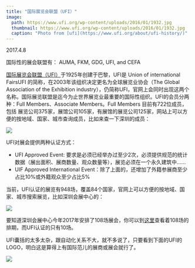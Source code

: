 ```yaml
---
title: "国际展览会联盟（UFI）"
image: 
  path: https://www.ufi.org/wp-content/uploads/2016/01/1932.jpg
  thumbnail: https://www.ufi.org/wp-content/uploads/2016/01/1932.jpg
  caption: "Photo from [ufi](https://www.ufi.org/about/ufi-history/)"
---
```


2017.4.8

国际性的展会联盟有： AUMA, FKM, GDG, UFI, and CEFA

[国际展览会联盟（UFI）](http://www.ufi.org)于1925年创建于巴黎，UFI是 Union of international FairsUFI 的简称，在2003年该组织决定更名为全球展览业协会（The Global Association of the Exhibition industry），仍简称UFI，官网上会同时出现这两个名称。国际展览联盟是迄今为止世界展览业最重要的国际性组织。UFI的会员分两种：Full Members、Associate Members。Full Members 目前有722位成员，包括 展览公司375家，展馆公司105家，有展馆的展览公司125家，网站上可以方便的按地域、国家、城市查询成员，比如来查一下深圳的成员：

![](/images/auto/exhibitionu/fi.full.member.shenzhen.png)

UFI对展会提供两种认证方式：

* UFI Approved Event: 要求是必须已经举办过至少2次，必须提供规范的统计数据（展出面积、展商数量、观众数量等），展览必须在一个永久建筑中……
* UIF Approved International Event：除了上面的，还增加了外籍参展商至少占比10%或外籍观众至少占比5%

当前，UFI认证的展览有948场，覆盖84个国家，官网上可以方便的按地域、国家、城市搜索展览，比如深圳会展中心的：

![](/images/auto/exhibitionu/fi.events.shenzhen.png)

要知道深圳会展中心今年2017年安排了108场展会，你可以到[这里](http://www.szcec.com/Schedule/index.html)查看着108场的排期，而UFI认证的只有10场。

UFI囊括的太多太杂，跟自动化关系不大，就不多说了，只要看到下面的UFI的LOGO，明白这是算得上有国际范儿的展商或展会就行了。

![](/images/auto/exhibitionu/fi.logo.jpeg)